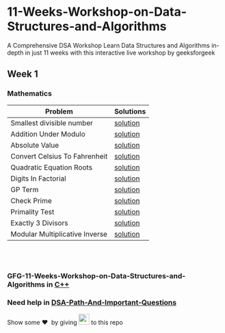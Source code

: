 # 11-Weeks-Workshop-on-Data-Structures-and-Algorithms
A Comprehensive DSA Workshop Learn Data Structures and Algorithms in-depth in just 11 weeks with this interactive live workshop by geeksforgeek
<br>
## Week 1 
### Mathematics
| Problem | Solutions |
|---|---|
| Smallest divisible number | [solution](https://github.com/arpit456jain/gfg-11-Weeks-Workshop-on-DSA-in-Python/blob/main/week%201/maths/1%20Smallest%20divisible%20no.py) |
| Addition Under Modulo| [solution](https://github.com/arpit456jain/gfg-11-Weeks-Workshop-on-DSA-in-Python/blob/main/week%201/maths/2%20Addition%20under%20modulo.py) |
| Absolute Value| [solution](https://github.com/arpit456jain/gfg-11-Weeks-Workshop-on-DSA-in-Python/blob/main/week%201/maths/3%20Absolute%20value.py) |
| Convert Celsius To Fahrenheit|[solution](https://github.com/arpit456jain/gfg-11-Weeks-Workshop-on-DSA-in-Python/blob/main/week%201/maths/4%20Convert%20Celsius%20To%20Fahrenheit.py) |
| Quadratic Equation Roots| [solution](https://github.com/arpit456jain/gfg-11-Weeks-Workshop-on-DSA-in-Python/blob/main/week%201/maths/5%20roots%20of%20quadratic%20eq.py) | 
| Digits In Factorial| [solution](https://github.com/arpit456jain/gfg-11-Weeks-Workshop-on-DSA-in-Python/blob/main/week%201/maths/6%20no%20of%20digits%20in%20factorial.py) |
| GP Term| [solution](https://github.com/arpit456jain/gfg-11-Weeks-Workshop-on-DSA-in-Python/blob/main/week%201/maths/7%20nth%20term%20of%20GP.py) |
| Check Prime| [solution](https://github.com/arpit456jain/gfg-11-Weeks-Workshop-on-DSA-in-CPP/blob/master/week1/Mathematics/check_Prime.cpp)|
| Primality Test| [solution](https://github.com/arpit456jain/gfg-11-Weeks-Workshop-on-DSA-in-Python/blob/main/week%201/maths/8.%20Primality%20Test.py) |
| Exactly 3 Divisors| [solution](https://github.com/arpit456jain/gfg-11-Weeks-Workshop-on-DSA-in-Python/blob/main/week%201/maths/9%20exactly%203%20divisors.py) |
| Modular Multiplicative Inverse| [solution](https://github.com/arpit456jain/gfg-11-Weeks-Workshop-on-DSA-in-Python/blob/main/week%201/maths/10%20Modular%20Multiplicative%20Inverse.py) |
<br><br>
### GFG-11-Weeks-Workshop-on-Data-Structures-and-Algorithms in [C++](https://github.com/arpit456jain/gfg-11-Weeks-Workshop-on-DSA-in-CPP)
### Need help in [DSA-Path-And-Important-Questions](https://github.com/arpit456jain/DSA-Path-And-Important-Questions)

Show some ❤️&nbsp; by giving <img src="https://imgur.com/o7ncZFp.jpg" height=25px width=25px> to this repo
